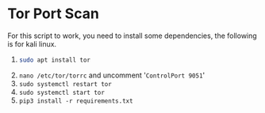 # Tor Port Scan

For this script to work, you need to install some dependencies, the following is for kali linux.
  1. ```bash
     sudo apt install tor
     ```
  4. `nano /etc/tor/torrc` and uncomment '`ControlPort 9051`'
  6. `sudo systemctl restart tor`
  7. `sudo systemctl start tor`
  8. `pip3 install -r requirements.txt`
